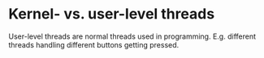 # Kernel- vs. user-level threads

User-level threads are normal threads used in programming. E.g. different threads handling different buttons getting pressed.

